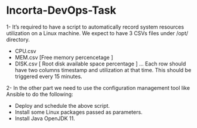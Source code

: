 # Incorta-DevOps-Task
1- It’s required to have a script to automatically record system resources utilization on a Linux machine. We expect to have 3 CSVs files under /opt/ directory. 
- CPU.csv
- MEM.csv [Free memory percencetage ]
- DISK.csv [ Root disk available space percentage ] 
... Each row should have two columns timestamp and utilization at that time. This should be triggered every 15 minutes. 

2- In the other part we need to use the configuration management tool like Ansible to do the following:
- Deploy and schedule the above script. 
- Install some Linux packages passed as parameters. 
- Install Java OpenJDK 11.
